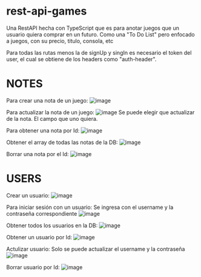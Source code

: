 # rest-api-games
Una RestAPI hecha con TypeScript que es para anotar juegos que un usuario quiera comprar en un futuro. Como una "To Do List" pero enfocado a juegos, con su precio, titulo, consola, etc 

Para todas las rutas menos la de signUp y singIn es necesario el token del user, el cual se obtiene de los headers como "auth-header".

# NOTES
Para crear una nota de un juego:
![image](https://user-images.githubusercontent.com/76538747/210365261-5b65e597-d524-4cbb-b403-21d62811d0a9.png)

Para actualizar la nota de un juego:
![image](https://user-images.githubusercontent.com/76538747/210365332-6be32bc8-2efa-4853-a266-4a815e414e43.png)
Se puede elegir que actualizar de la nota. El campo que uno quiera.

Para obtener una nota por Id:
![image](https://user-images.githubusercontent.com/76538747/210365479-b7059973-58df-4e62-91cf-3a224c5c4b37.png)

Obtener el array de todas las notas de la DB:
![image](https://user-images.githubusercontent.com/76538747/210365716-0b85978b-5aa0-4f52-958a-527adf4a2198.png)

Borrar una nota por el Id:
![image](https://user-images.githubusercontent.com/76538747/210365791-f86b8a73-dc79-4c4a-a237-4cca3c734afe.png)

# USERS
Crear un usuario:
![image](https://user-images.githubusercontent.com/76538747/210366239-45a7af08-3c9c-4edd-a6d7-e466f649a71a.png)

Para iniciar sesión con un usuario: 
Se ingresa con el username y la contraseña correspondiente
![image](https://user-images.githubusercontent.com/76538747/210366436-c01d51c2-8686-42c2-88f7-19045ba34f43.png)

Obtener todos los usuarios en la DB:
![image](https://user-images.githubusercontent.com/76538747/210366515-bfcfcfdf-25ae-46eb-9195-ee7ead33ac22.png)

Obtener un usuario por Id:
![image](https://user-images.githubusercontent.com/76538747/210366564-c1175a15-e64e-4810-8aae-56035148c91a.png)


Actulizar usuario: Solo se puede actualizar el username y la contraseña
![image](https://user-images.githubusercontent.com/76538747/210366645-c301c62b-6dba-4c83-94f0-133318acfc66.png)

Borrar usuario por Id:
![image](https://user-images.githubusercontent.com/76538747/210366705-61a48329-f366-42f7-8f9f-7b050f68c46a.png)

